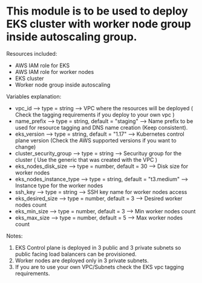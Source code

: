 # This module is to be used to deploy EKS cluster with worker node group inside autoscaling group.

Resources included:
* AWS IAM role for EKS
* AWS IAM role for worker nodes
* EKS cluster
* Worker node group inside autoscaling

Variables explanation:
* vpc_id                  --> type = string                         -->  VPC where the resources will be deployed ( Check the tagging requirements if you deploy to your own vpc )
* name_prefix             --> type = string, default = "staging"    -->  Name prefix to be used for resource tagging and DNS name creation (Keep consistent).
* eks_version             --> type = string, default = "1.17"       -->  Kubernetes control plane version (Check the AWS supported versions if you want to change)
* cluster_security_group  --> type = string                         -->  Securituy group for the cluster ( Use the generic that was created with the VPC )
* eks_nodes_disk_size     --> type = number, default = 30           -->  Disk size for worker nodes
* eks_nodes_instance_type --> type = string, default = "t3.medium"  -->  Instance type for the worker nodes
* ssh_key                 --> type = string                         -->  SSH key name for worker nodes access
* eks_desired_size        --> type = number, default = 3            -->  Desired worker nodes count
* eks_min_size            -->  type = number, default = 3           -->  Min worker nodes count
* eks_max_size            -->  type = number, default = 5           -->  Max worker nodes count




Notes:
1. EKS Control plane is deployed in 3 public and 3 private subnets so public facing load balancers can be provisioned.
2. Worker nodes are deployed only in 3 private subnets.
3. If you are to use your own VPC/Subnets check the EKS vpc tagging requirements.
